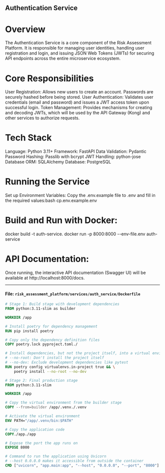 ## Authentication Service
# Overview
The Authentication Service is a core component of the Risk Assessment Platform. It is responsible for managing user identities, handling user registration and login, and issuing JSON Web Tokens (JWTs) for securing API endpoints across the entire microservice ecosystem.

# Core Responsibilities
User Registration: Allows new users to create an account. Passwords are securely hashed before being stored.
User Authentication: Validates user credentials (email and password) and issues a JWT access token upon successful login.
Token Management: Provides mechanisms for creating and decoding JWTs, which will be used by the API Gateway (Kong) and other services to authorize requests.

# Tech Stack
Language: Python 3.11+
Framework: FastAPI
Data Validation: Pydantic
Password Hashing: Passlib with bcrypt
JWT Handling: python-jose
Database ORM: SQLAlchemy
Database: PostgreSQL

# Running the Service
Set up Environment Variables:
Copy the .env.example file to .env and fill in the required values:bash
cp.env.example.env


# Build and Run with Docker:
docker build -t auth-service.
docker run -p 8000:8000 --env-file.env auth-service

# API Documentation:
Once running, the interactive API documentation (Swagger UI) will be available at http://localhost:8000/docs.


---

#### **File: `risk_assessment_platform/services/auth_service/Dockerfile`**
```dockerfile
# Stage 1: Build stage with development dependencies
FROM python:3.11-slim as builder

WORKDIR /app

# Install poetry for dependency management
RUN pip install poetry

# Copy only the dependency definition files
COPY poetry.lock pyproject.toml./

# Install dependencies, but not the project itself, into a virtual environment
# --no-root: Don't install the project itself
# --no-dev: Exclude development dependencies like pytest
RUN poetry config virtualenvs.in-project true && \
    poetry install --no-root --no-dev

# Stage 2: Final production stage
FROM python:3.11-slim

WORKDIR /app

# Copy the virtual environment from the builder stage
COPY --from=builder /app/.venv./.venv

# Activate the virtual environment
ENV PATH="/app/.venv/bin:$PATH"

# Copy the application code
COPY./app./app

# Expose the port the app runs on
EXPOSE 8000

# Command to run the application using Uvicorn
# --host 0.0.0.0 makes it accessible from outside the container
CMD ["uvicorn", "app.main:app", "--host", "0.0.0.0", "--port", "8000"]